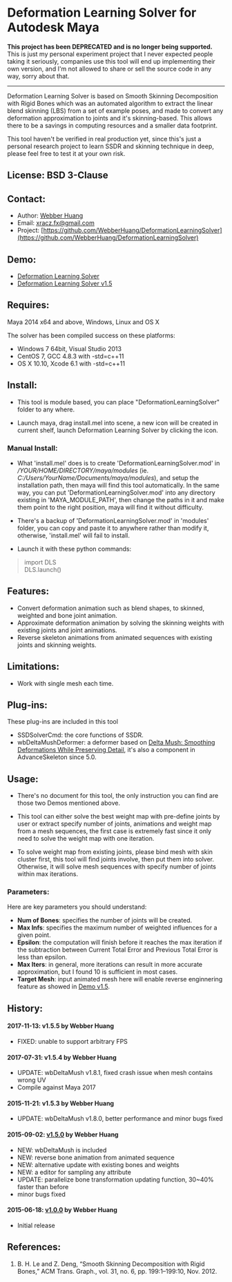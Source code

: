 # Deformation Learning Solver for Autodesk Maya

**This project has been DEPRECATED and is no longer being supported.** This is just my personal experiment project that I never expected people taking it seriously, companies use this tool will end up implementing their own version, and I'm not allowed to share or sell the source code in any way, sorry about that.

------------------------------------------

Deformation Learning Solver is based on Smooth Skinning Decomposition with Rigid Bones which was an automated algorithm to extract the linear blend skinning (LBS) from a set of example poses, and made to convert any deformation approximation to joints and it's skinning-based. This allows there to be a savings in computing resources and a smaller data footprint.

This tool haven't be verified in real production yet, since this's just a personal research project to learn SSDR and skinning technique in deep, please feel free to test it at your own risk.

## License: BSD 3-Clause

## Contact:
* Author: [Webber Huang](https://uk.linkedin.com/in/webber-huang-aab076100)
* Email: <xracz.fx@gmail.com>
* Project: [https://github.com/WebberHuang/DeformationLearningSolver](https://github.com/WebberHuang/DeformationLearningSolver)

## Demo: 
* [Deformation Learning Solver](https://vimeo.com/130998850)
* [Deformation Learning Solver v1.5](https://vimeo.com/138048608)

## Requires: 
Maya 2014 x64 and above, Windows, Linux and OS X

The solver has been compiled success on these platforms:

* Windows 7 64bit, Visual Studio 2013
* CentOS 7, GCC 4.8.3 with -std=c++11
* OS X 10.10, Xcode 6.1 with -std=c++11

## Install:
* This tool is module based, you can place "DeformationLearningSolver" folder to any where.

* Launch maya, drag install.mel into scene, a new icon will be created in current shelf, launch Deformation Learning Solver by clicking the icon.

### Manual Install:
* What 'install.mel' does is to create 'DeformationLearningSolver.mod' in */YOUR/HOME/DIRECTORY/maya/modules* (ie. *C:/Users/YourName/Documents/maya/modules*), and setup the installation path, then maya will find this tool automatically. In the same way, you can put 'DeformationLearningSolver.mod' into any directory existing in 'MAYA\_MODULE\_PATH', then change the paths in it and make them point to the right position, maya will find it without difficulty. 

* There's a backup of 'DeformationLearningSolver.mod' in 'modules' folder, you can copy and paste it to anywhere rather than modify it, otherwise, 'install.mel' will fail to install.

* Launch it with these python commands:
> import DLS 	
> DLS.launch()

## Features:
* Convert deformation animation such as blend shapes, to skinned, weighted and bone joint animation. 
* Approximate deformation animation by solving the skinning weights with existing joints and joint animations.
* Reverse skeleton animations from animated sequences with existing joints and skinning weights.

## Limitations:
* Work with single mesh each time.

## Plug-ins:
These plug-ins are included in this tool

* SSDSolverCmd: the core functions of SSDR.
* wbDeltaMushDeformer: a deformer based on [Delta Mush: Smoothing Deformations While Preserving Detail](http://dl.acm.org/citation.cfm?id=2633376), it's also a component in AdvanceSkeleton since 5.0.

## Usage:
- There's no document for this tool, the only instruction you can find are those two Demos mentioned above.

- This tool can either solve the best weight map with pre-define joints by user or extract specify number of joints, animations and weight map from a mesh sequences, the first case is extremely fast since it only need to solve the weight map with one iteration.

- To solve weight map from existing joints, please bind mesh with skin cluster first, this tool will find joints involve, then put them into solver. Otherwise, it will solve mesh sequences with specify number of joints within max iterations.

### Parameters:
Here are key parameters you should understand:

- **Num of Bones**: specifies the number of joints will be created.
- **Max Infs**: specifies the maximum number of weighted influences for a given point.
- **Epsilon**: the computation will finish before it reaches the max iteration if the subtraction between Current Total Error and Previous Total Error is less than epsilon.
- **Max Iters**: in general, more iterations can result in more accurate approximation, but I found 10 is sufficient in most cases.
- **Target Mesh**: input animated mesh here will enable reverse enginnering feature as showed in [Demo v1.5](https://vimeo.com/138048608).

## History:
#### 2017-11-13: v1.5.5 by Webber Huang
- FIXED: unable to support arbitrary FPS

#### 2017-07-31: v1.5.4 by Webber Huang
- UPDATE: wbDeltaMush v1.8.1, fixed crash issue when mesh contains wrong UV
- Compile against Maya 2017

#### 2015-11-21: v1.5.3 by Webber Huang
- UPDATE: wbDeltaMush v1.8.0, better performance and minor bugs fixed

#### 2015-09-02: [v1.5.0](http://riggingtd.com/2015/09/deformation-learning-solver-v1-5/) by Webber Huang
- NEW: wbDeltaMush is included
- NEW: reverse bone animation from animated sequence
- NEW: alternative update with existing bones and weights
- NEW: a editor for sampling any attribute
- UPDATE: parallelize bone transformation updating function, 30~40% faster than before
- minor bugs fixed

#### 2015-06-18: [v1.0.0](http://riggingtd.com/2015/06/deformation-learning-solver/) by Webber Huang
- Initial release


## References:
1. B. H. Le and Z. Deng, “Smooth Skinning Decomposition with Rigid Bones,” ACM Trans. Graph., vol. 31, no. 6, pp. 199:1–199:10, Nov. 2012.
